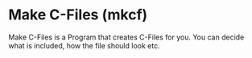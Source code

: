 # Make C-Files (mkcf)

Make C-Files is a Program that creates C-Files for you. You can decide what is included, how the file should look etc.
